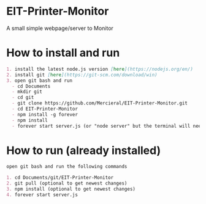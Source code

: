 # EIT-Printer-Monitor
A small simple webpage/server to Monitor 

# How to install and run
```markdown
1. install the latest node.js version [here](https://nodejs.org/en/)
2. install git [here](https://git-scm.com/download/win)
3. open git bash and run
  - cd Documents
  - mkdir git
  - cd git
  - git clone https://github.com/Mercieral/EIT-Printer-Monitor.git
  - cd EIT-Printer-Monitor
  - npm install -g forever
  - npm install
  - forever start server.js (or "node server" but the terminal will need to stay open)
```

  
# How to run (already installed)
```markdown
open git bash and run the following commands

1. cd Documents/git/EIT-Printer-Monitor
2. git pull (optional to get newest changes)
3. npm install (optional to get newest changes)
4. forever start server.js
```
